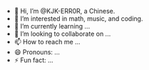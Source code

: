 - 👋 Hi, I’m @KJK-ERR0R, a Chinese.
- 👀 I’m interested in math, music, and coding.
- 🌱 I’m currently learning ...
- 💞️ I’m looking to collaborate on ...
- 📫 How to reach me ...
- 😄 Pronouns: ...
- ⚡ Fun fact: ...

<!---
KJK-ERR0R/KJK-ERR0R is a ✨ special ✨ repository because its `README.md` (this file) appears on your GitHub profile.
You can click the Preview link to take a look at your changes.
--->
